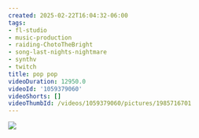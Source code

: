 ```yaml
---
created: 2025-02-22T16:04:32-06:00
tags:
- fl-studio
- music-production
- raiding-ChotoTheBright
- song-last-nights-nightmare
- synthv
- twitch
title: pop pop
videoDuration: 12950.0
videoId: '1059379060'
videoShorts: []
videoThumbId: /videos/1059379060/pictures/1985716701
---
```


![](20250222220432.jpg)
